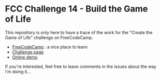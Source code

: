 # FCC Challenge 14 - Build the Game of Life

This repository is only here to have a trace of the work for the "Create the Game of Life" challenge on FreeCodeCamp.

  - [FreeCodeCamp](http://freecodecamp.com) : a nice place to learn
  - [Challenge page](https://www.freecodecamp.com/challenges/build-the-game-of-life)
  - [Online demo](http://codepen.io/mtancoigne/full/wGbNER/)

If you're interested, feel free to leave comments in the issues about the way i'm doing it...
